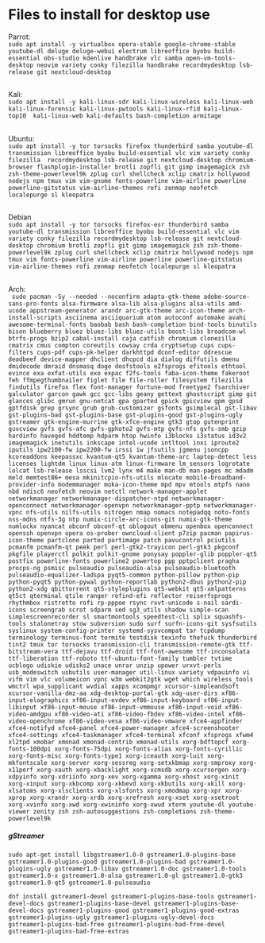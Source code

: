 # Files to install for desktop use
    
Parrot:  
`
sudo apt install -y virtualbox opera-stable google-chrome-stable youtube-dl deluge deluge-webui electrum libreoffice byobu build-essential obs-studio kdenlive handbrake vlc samba open-vm-tools-desktop neovim variety conky filezilla handbrake recordmydesktop lsb-release git nextcloud-desktop
`  
##  
  
Kali:  
`
sudo apt install -y kali-linux-sdr kali-linux-wireless kali-linux-web kali-linux-forensic kali-linux-pwtools kali-linux-rfid kali-linux-top10  kali-linux-web kali-defaults bash-completion armitage  
`  
##  
  
Ubuntu:  
`
sudo apt install -y tor torsocks firefox thunderbird samba youtube-dl transmission libreoffice byobu build-essential vlc vim variety conky filezilla  recordmydesktop lsb-release git nextcloud-desktop chromium-browser flashplugin-installer brotli zopfli git gimp imagemagick zsh zsh-theme-powerlevel9k zplug curl shellcheck xclip cmatrix hollywood nodejs npm tmux vim vim-gnome fonts-powerline vim-airline powerline powerline-gitstatus vim-airline-themes rofi zenmap neofetch localepurge sl kleopatra
`  
##  

Debian  
`
sudo apt install -y tor torsocks firefox-esr thunderbird samba youtube-dl transmission libreoffice byobu build-essential vlc vim variety conky filezilla recordmydesktop lsb-release git nextcloud-desktop chromium brotli zopfli git gimp imagemagick zsh zsh-theme-powerlevel9k zplug curl shellcheck xclip cmatrix hollywood nodejs npm tmux vim fonts-powerline vim-airline powerline powerline-gitstatus vim-airline-themes rofi zenmap neofetch localepurge sl kleopatra
`
##
  
Arch:  
` 
sudo pacman -Sy --needed --noconfirm adapta-gtk-theme adobe-source-sans-pro-fonts alsa-firmware alsa-lib alsa-plugins alsa-utils amd-ucode appstream-generator arandr arc-gtk-theme arc-icon-theme arch-install-scripts asciinema asciiquarium atom autoconf automake avahi awesome-terminal-fonts baobab bash bash-completion bind-tools binutils bison blueberry bluez bluez-libs bluez-utils boost-libs broadcom-wl btrfs-progs bzip2 cabal-install caja catfish chromium clonezilla cmatrix cmus compton coreutils cowsay crda cryptsetup cups cups-filters cups-pdf cups-pk-helper darkhttpd dconf-editor ddrescue deadbeef device-mapper dhclient dhcpcd dia dialog diffutils dmenu dmidecode dmraid dnsmasq doge dosfstools e2fsprogs efitools ethtool evince exa exfat-utils exo expac f2fs-tools faba-icon-theme fakeroot feh ffmpegthumbnailer figlet file file-roller filesystem filezilla findutils firefox flex font-manager fortune-mod freetype2 fsarchiver galculator garcon gawk gcc gcc-libs geany gettext ghostscript gimp git glances glibc gmrun gnu-netcat gpa gparted gpick gpicview gpm gpsd gptfdisk grep grsync grub grub-customizer gsfonts gsimplecal gst-libav gst-plugins-bad gst-plugins-base gst-plugins-good gst-plugins-ugly gstreamer gtk-engine-murrine gtk-xfce-engine gtk3 gtop gutenprint guvcview gvfs gvfs-afc gvfs-gphoto2 gvfs-mtp gvfs-nfs gvfs-smb gzip hardinfo haveged hddtemp hdparm htop hwinfo i3blocks i3status id3v2 imagemagick inetutils inkscape intel-ucode intltool inxi iproute2 iputils ipw2100-fw ipw2200-fw irssi iw jfsutils jgmenu jsoncpp kcoreaddons keepassxc kvantum-qt5 kvantum-theme-arc laptop-detect less licenses lightdm linux linux-atm linux-firmware lm_sensors logrotate lolcat lsb-release lsscsi lvm2 lynx m4 make man-db man-pages mc mdadm meld memtest86+ mesa mkinitcpio-nfs-utils mlocate mobile-broadband-provider-info modemmanager moka-icon-theme mpd mpv mtools mtpfs nano nbd ndisc6 neofetch neovim netctl network-manager-applet networkmanager networkmanager-dispatcher-ntpd networkmanager-openconnect networkmanager-openvpn networkmanager-pptp networkmanager-vpnc nfs-utils nilfs-utils nitrogen nmap nomacs notepadqq noto-fonts nss-mdns ntfs-3g ntp numix-circle-arc-icons-git numix-gtk-theme numlockx nyancat obconf obconf-qt oblogout obmenu openbox openconnect openssh openvpn opera os-prober owncloud-client p7zip pacman papirus-icon-theme partclone parted partimage patch pavucontrol pciutils pcmanfm pcmanfm-qt peek perl perl-gtk2-trayicon perl-gtk3 pkgconf pkgfile playerctl polkit polkit-gnome ponysay poppler-glib poppler-qt5 postfix powerline-fonts powerline2 powertop ppp pptpclient pragha procps-ng psmisc pulseaudio pulseaudio-alsa pulseaudio-bluetooth pulseaudio-equalizer-ladspa pyqt5-common python-pillow python-pip python-pyqt5 python-pywal python-reportlab python2-dbus python2-pip python2-xdg qbittorrent qt5-styleplugins qt5-webkit qt5-xmlpatterns qt5ct qterminal qtile ranger refind-efi reflector reiserfsprogs rhythmbox ristretto rofi rp-pppoe rsync rxvt-unicode s-nail sardi-icons screengrab scrot sdparm sed sg3_utils shadow simple-scan simplescreenrecorder sl smartmontools speedtest-cli splix squashfs-tools stalonetray stow subversion sudo surf surfn-icons-git sysfsutils syslinux system-config-printer systemd-sysvcompat tar tcpdump terminology terminus-font termite testdisk texinfo thefuck thunderbird tint2 tmux tor torsocks transmission-cli transmission-remote-gtk ttf-bitstream-vera ttf-dejavu ttf-droid ttf-font-awesome ttf-inconsolata ttf-liberation ttf-roboto ttf-ubuntu-font-family tumbler tvtime ucblogo udiskie udisks2 unace unrar unzip upower urxvt-perls usb_modeswitch usbutils user-manager util-linux variety vdpauinfo vi vifm vim vlc volumeicon vpnc w3m webkit2gtk wget which wireless_tools wmctrl wpa_supplicant wvdial xapps xcompmgr xcursor-simpleandsoft xcursor-vanilla-dmz-aa xdg-desktop-portal-gtk xdg-user-dirs xf86-input-elographics xf86-input-evdev xf86-input-keyboard xf86-input-libinput xf86-input-mouse xf86-input-vmmouse xf86-input-void xf86-video-amdgpu xf86-video-ati xf86-video-fbdev xf86-video-intel xf86-video-openchrome xf86-video-vesa xf86-video-vmware xfce4-appfinder xfce4-notifyd xfce4-panel xfce4-power-manager xfce4-screenshooter xfce4-settings xfce4-taskmanager xfce4-terminal xfconf xfsprogs xfwm4 xl2tpd xmobar xmonad xmonad-contrib xmonad-utils xorg-bdftopcf xorg-fonts-100dpi xorg-fonts-75dpi xorg-fonts-alias xorg-fonts-cyrillic xorg-fonts-misc xorg-fonts-type1 xorg-iceauth xorg-luit xorg-mkfontscale xorg-server xorg-sessreg xorg-setxkbmap xorg-smproxy xorg-x11perf xorg-xauth xorg-xbacklight xorg-xcmsdb xorg-xcursorgen xorg-xdpyinfo xorg-xdriinfo xorg-xev xorg-xgamma xorg-xhost xorg-xinit xorg-xinput xorg-xkbcomp xorg-xkbevd xorg-xkbutils xorg-xkill xorg-xlsatoms xorg-xlsclients xorg-xlsfonts xorg-xmodmap xorg-xpr xorg-xprop xorg-xrandr xorg-xrdb xorg-xrefresh xorg-xset xorg-xsetroot xorg-xvinfo xorg-xwd xorg-xwininfo xorg-xwud xterm youtube-dl youtube-viewer zenity zsh zsh-autosuggestions zsh-completions zsh-theme-powerlevel9k
` 
  
##### gStreamer
```shell
sudo apt-get install libgstreamer1.0-0 gstreamer1.0-plugins-base gstreamer1.0-plugins-good gstreamer1.0-plugins-bad gstreamer1.0-plugins-ugly gstreamer1.0-libav gstreamer1.0-doc gstreamer1.0-tools gstreamer1.0-x gstreamer1.0-alsa gstreamer1.0-gl gstreamer1.0-gtk3 gstreamer1.0-qt5 gstreamer1.0-pulseaudio

dnf install gstreamer1-devel gstreamer1-plugins-base-tools gstreamer1-devel-docs gstreamer1-plugins-base-devel gstreamer1-plugins-base-devel-docs gstreamer1-plugins-good gstreamer1-plugins-good-extras gstreamer1-plugins-ugly gstreamer1-plugins-ugly-devel-docs  gstreamer1-plugins-bad-free gstreamer1-plugins-bad-free-devel gstreamer1-plugins-bad-free-extras
```
